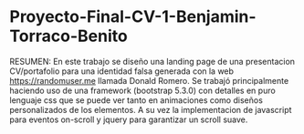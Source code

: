 # Proyecto-Final-CV-1-Benjamin-Torraco-Benito

RESUMEN:
En este trabajo se diseño una landing page de una presentacion CV/portafolio para una identidad falsa generada con la web https://randomuser.me llamada Donald Romero.
Se trabajó principalmente haciendo uso de una framework (bootstrap 5.3.0) con detalles en puro lenguaje css que se puede ver tanto en animaciones como diseños
personalizados de los elementos. A su vez la implementacion de javascript para eventos on-scroll y jquery para garantizar un scroll suave.
